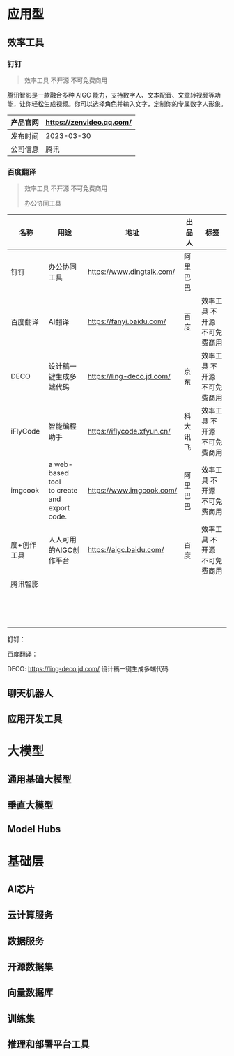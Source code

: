 # 应用型



## 效率工具

### 钉钉

> 效率工具  不开源  不可免费商用

腾讯智影是一款融合多种 AIGC 能力，支持数字人、文本配音、文章转视频等功能，让你轻松生成视频。你可以选择角色并输入文字，定制你的专属数字人形象。

| 产品官网 | https://zenvideo.qq.com/ |
| -------- | ------------------------ |
| 发布时间 | 2023-03-30               |
| 公司信息 | 腾讯                     |

### 百度翻译

> 效率工具  不开源  不可免费商用
>
> 办公协同工具





| 名称  | 用途          | 地址                      | 出品人 | 标签|
| ---- | ------------ | ------------------------- | ---- | ---- |
| 钉钉 | 办公协同工具 | https://www.dingtalk.com/ | 阿里巴巴 |  |
| 百度翻译 | AI翻译 | https://fanyi.baidu.com/ | 百度 |效率工具  不开源   不可免费商用|
| DECO | 设计稿一键生成多端代码 | https://ling-deco.jd.com/ | 京东 |效率工具  不开源   不可免费商用|
| iFlyCode | 智能编程助手 | https://iflycode.xfyun.cn/ | 科大讯飞 | 效率工具  不开源   不可免费商用 |
| imgcook | a web-based tool <br>to create and export code. | https://www.imgcook.com/ | 阿里巴巴 |效率工具  不开源   不可免费商用|
| 度+创作工具 | 人人可用的AIGC创作平台 | https://aigc.baidu.com/ | 百度 | 效率工具  不开源   不可免费商用 |
| 腾讯智影    |                                                 |                            |          |                                 |
|     |       |   |  ||
|     |       |   |  ||
|     |       |   |  ||
|     |       |   |  ||
|     |       |   |  ||
|     |       |   |  ||
|     |       |   |  ||
|     |       |   |  ||
|     |       |   |  ||
|     |       |   |  ||
|     |       |   |  ||
|     |       |   |  ||
|     |       |   |  ||
|     |       |   |  ||





钉钉： 

百度翻译：

DECO: https://ling-deco.jd.com/  设计稿一键生成多端代码











## 聊天机器人



## 应用开发工具

# 

# 

# 大模型



## 通用基础大模型



## 垂直大模型



## Model Hubs





# 





# 

# 基础层



## AI芯片



## 云计算服务



## 数据服务



## 开源数据集



## 向量数据库



## 训练集



## 推理和部署平台工具